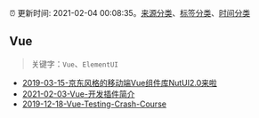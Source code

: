 :alarm_clock: 更新时间: 2021-02-04 00:08:35。[来源分类](../README.md)、[标签分类](../TAGS.md)、[时间分类](../TIMELINE.md)

## Vue


> 关键字：`Vue`、`ElementUI`



- [2019-03-15-京东风格的移动端Vue组件库NutUI2.0来啦](https://jdc.jd.com/archives/212979) 
- [2021-02-03-Vue-开发插件简介](https://juejin.im/post/6924967925614903303) 
- [2019-12-18-Vue-Testing-Crash-Course](https://dev.to/blacksonic/vue-testing-crash-course-59kl) 